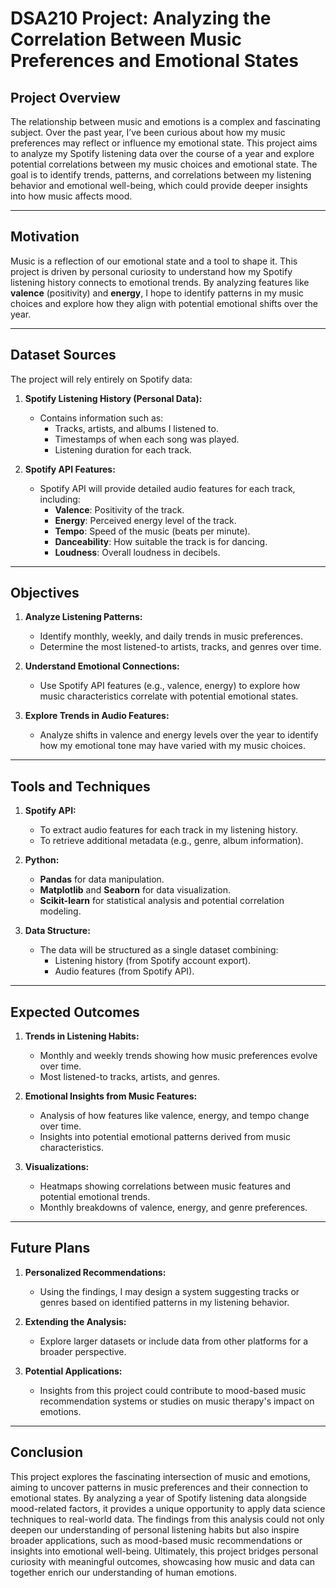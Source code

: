 # DSA210 Project: Analyzing the Correlation Between Music Preferences and Emotional States  

## **Project Overview**
The relationship between music and emotions is a complex and fascinating subject. Over the past year, I’ve been curious about how my music preferences may reflect or influence my emotional state. This project aims to analyze my Spotify listening data over the course of a year and explore potential correlations between my music choices and emotional state. The goal is to identify trends, patterns, and correlations between my listening behavior and emotional well-being, which could provide deeper insights into how music affects mood.

---

## **Motivation**
Music is a reflection of our emotional state and a tool to shape it. This project is driven by personal curiosity to understand how my Spotify listening history connects to emotional trends. By analyzing features like **valence** (positivity) and **energy**, I hope to identify patterns in my music choices and explore how they align with potential emotional shifts over the year.

---

## **Dataset Sources**
The project will rely entirely on Spotify data:

1. **Spotify Listening History (Personal Data):**
   - Contains information such as:
     - Tracks, artists, and albums I listened to.
     - Timestamps of when each song was played.
     - Listening duration for each track.

2. **Spotify API Features:**
   - Spotify API will provide detailed audio features for each track, including:
     - **Valence**: Positivity of the track.
     - **Energy**: Perceived energy level of the track.
     - **Tempo**: Speed of the music (beats per minute).
     - **Danceability**: How suitable the track is for dancing.
     - **Loudness**: Overall loudness in decibels.

---

## **Objectives**
1. **Analyze Listening Patterns:**
   - Identify monthly, weekly, and daily trends in music preferences.
   - Determine the most listened-to artists, tracks, and genres over time.

2. **Understand Emotional Connections:**
   - Use Spotify API features (e.g., valence, energy) to explore how music characteristics correlate with potential emotional states.

3. **Explore Trends in Audio Features:**
   - Analyze shifts in valence and energy levels over the year to identify how my emotional tone may have varied with my music choices.

---

## **Tools and Techniques**

1. **Spotify API:** 
   - To extract audio features for each track in my listening history.
   - To retrieve additional metadata (e.g., genre, album information).

2. **Python:**
   - **Pandas** for data manipulation.
   - **Matplotlib** and **Seaborn** for data visualization.
   - **Scikit-learn** for statistical analysis and potential correlation modeling.

3. **Data Structure:**
   - The data will be structured as a single dataset combining:
     - Listening history (from Spotify account export).
     - Audio features (from Spotify API).

---

## **Expected Outcomes**

1. **Trends in Listening Habits:**
   - Monthly and weekly trends showing how music preferences evolve over time.
   - Most listened-to tracks, artists, and genres.

2. **Emotional Insights from Music Features:**
   - Analysis of how features like valence, energy, and tempo change over time.
   - Insights into potential emotional patterns derived from music characteristics.

3. **Visualizations:**
   - Heatmaps showing correlations between music features and potential emotional trends.
   - Monthly breakdowns of valence, energy, and genre preferences.

---

## **Future Plans**

1. **Personalized Recommendations:**
   - Using the findings, I may design a system suggesting tracks or genres based on identified patterns in my listening behavior.

2. **Extending the Analysis:**
   - Explore larger datasets or include data from other platforms for a broader perspective.

3. **Potential Applications:**
   - Insights from this project could contribute to mood-based music recommendation systems or studies on music therapy's impact on emotions.

---

## **Conclusion**
This project explores the fascinating intersection of music and emotions, aiming to uncover patterns in music preferences and their connection to emotional states. By analyzing a year of Spotify listening data alongside mood-related factors, it provides a unique opportunity to apply data science techniques to real-world data. The findings from this analysis could not only deepen our understanding of personal listening habits but also inspire broader applications, such as mood-based music recommendations or insights into emotional well-being. Ultimately, this project bridges personal curiosity with meaningful outcomes, showcasing how music and data can together enrich our understanding of human emotions.
